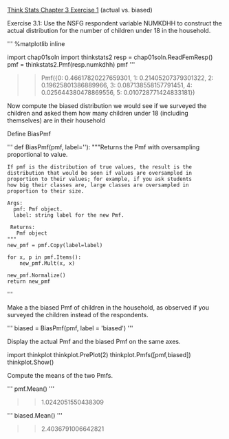 [Think Stats Chapter 3 Exercise 1](http://greenteapress.com/thinkstats2/html/thinkstats2004.html#toc31) (actual vs. biased)

Exercise 3.1: Use the NSFG respondent variable NUMKDHH to construct the actual distribution for the number of children under 18 in the household.

'''
%matplotlib inline

import chap01soln
import thinkstats2
resp = chap01soln.ReadFemResp()
pmf = thinkstats2.Pmf(resp.numkdhh)
pmf
'''

>> Pmf({0: 0.46617820227659301, 1: 0.21405207379301322, 2: 0.19625801386889966, 3: 0.087138558157791451, 4: 0.025644380478869556, 5: 0.010728771424833181})

Now compute the biased distribution we would see if we surveyed the children and asked them how many children under 18 (including themselves) are in their household

Define BiasPmf

'''
def BiasPmf(pmf, label=''):
    """Returns the Pmf with oversampling proportional to value.

    If pmf is the distribution of true values, the result is the
    distribution that would be seen if values are oversampled in
    proportion to their values; for example, if you ask students
    how big their classes are, large classes are oversampled in
    proportion to their size.

    Args:
      pmf: Pmf object.
      label: string label for the new Pmf.

     Returns:
       Pmf object
    """
    new_pmf = pmf.Copy(label=label)

    for x, p in pmf.Items():
        new_pmf.Mult(x, x)
        
    new_pmf.Normalize()
    return new_pmf
'''

Make a the biased Pmf of children in the household, as observed if you surveyed the children instead of the respondents.

'''
biased = BiasPmf(pmf, label = 'biased')
'''

Display the actual Pmf and the biased Pmf on the same axes.

import thinkplot
thinkplot.PrePlot(2)
thinkplot.Pmfs([pmf,biased])
thinkplot.Show()

Compute the means of the two Pmfs.

'''
pmf.Mean()
'''

>> 1.0242051550438309

'''
biased.Mean()
'''

>> 2.4036791006642821


